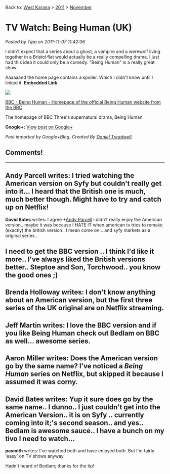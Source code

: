 Back to: [West Karana](/posts/westkarana.md) > [2011](/posts/2011/westkarana.md) > [November](./westkarana.md)
# TV Watch: Being Human (UK)

*Posted by Tipa on 2011-11-07 11:42:06*

I didn't expect that a series about a ghost, a vampire and a werewolf living together in a Bristol flat would actually be a really compelling drama. I just had this idea it could only be a comedy. "Being Human" is a really great show.  
  
Aaaaaand the home page contains a spoiler. Which I didn't know until I linked it.
 **Embedded Link**


 
 ![](http://images0-focus-opensocial.googleusercontent.com/gadgets/proxy?container=focus&gadget=a&resize_h=100&url=http%3A%2F%2Fwww.bbc.co.uk%2Fbeinghuman%2Fseries3%2Fimages%2Fhomepage%2Fnew_artwork_home.jpg)
 
 [BBC - Being Human - Homepage of the official Being Human website from the BBC](http://www.bbc.co.uk/beinghuman/)  

 The homepage of BBC Three's supernatural drama, Being Human  

 

**Google+:** [View post on Google+](https://plus.google.com/108460561201888322767/posts/RKroJJk7gx5)

  
  
*Post imported by Google+Blog. Created By [Daniel Treadwell](http://minimali.se/).*
## Comments!
---
**Andy Parcell** writes: I tried watching the American version on Syfy but couldn't really get into it... I heard that the British one is much, much better though. Might have to try and catch up on Netflix!
---
**David Bates** writes: I agree +[Andy Parcell](https://plus.google.com/103007045855057150301) I didn't really enjoy the American version.. maybe it was because I HATE IT when american tv tries to remake (exactly) the british version.. I mean come on .. and syfy markets as a original series..   
  
I need to get the BBC version .. I think I'd like it more.. I've always liked the British versions better.. Steptoe and Son, Torchwood.. you know the good ones ;)
---
**Brenda Holloway** writes: I don't know anything about an American version, but the first three series of the UK original are on Netflix streaming.
---
**Jeff Martin** writes: I love the BBC version and if you like Being Human check out Bedlam on BBC as well... awesome series.
---
**Aaron Miller** writes: Does the American version go by the same name? I've noticed a *Being Human* series on Netflix, but skipped it because I assumed it was corny.
---
**David Bates** writes: Yup it sure does go by the same name.. I dunno.. I just couldn't get into the American Version.. it is on Syfy .. currently coming into it;'s second season.. and yes.. Bedlam is awesome sauce.. I have a bunch on my tivo I need to watch...
---
**pasmith** writes: I've watched both and have enjoyed both. But I'm fairly 'easy' on TV shows anyway.

Hadn't heard of Bedlam; thanks for the tip!
